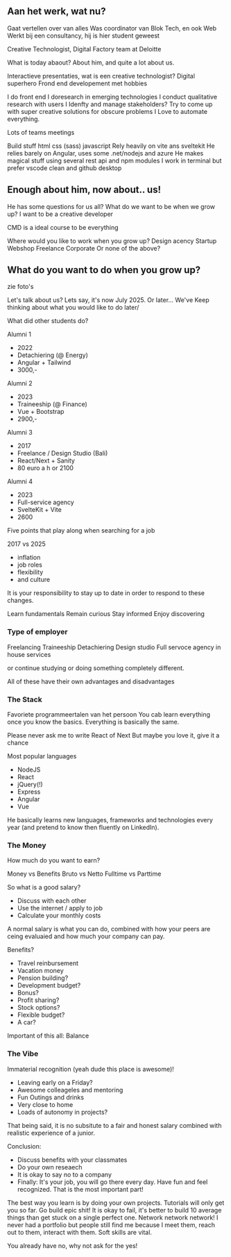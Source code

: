 ## Aan het werk, wat nu?
Gaat vertellen over van alles
Was coordinator van Blok Tech, en ook Web
Werkt bij een consultancy, hij is hier student geweest

Creative Technologist, Digital Factory team at Deloitte

What is today abaout?
About him, and quite a lot about us.

Interactieve presentaties, wat is een creative technologist? Digital superhero
Frond end developement met hobbies

I do front end
I doresearch in emerging technologies
I conduct qualitative research with users
I Idenfty and manage stakeholders?
Try to come up with super creative solutions for obscure problems
I Love to automate everything.

Lots of teams meetings

Build stuff html css (sass) javascript
Rely heavily on vite ans sveltekit
He relies barely on Angular, uses some .net/nodejs and azure
He makes magical stuff using several rest api and npm modules
I work in terminal but prefer vscode clean and github desktop


## Enough about him, now about.. us!
He has some questions for us all?
What do we want to be when we grow up? I want to be a creative developer

CMD is a ideal course to be everything

Where would you like to work when you grow up?
Design acency
Startup
Webshop
Freelance
Corporate
Or none of the above?

## What do you want to do when you grow up?
zie foto's


Let's talk about us?
Lets say, it's now July 2025. Or later... We've
Keep thinking about what you would like to do later/

What did other students do?

Alumni 1
- 2022
- Detachiering (@ Energy)
- Angular + Tailwind
- 3000,-

Alumni 2 
- 2023
- Traineeship (@ Finance)
- Vue + Bootstrap
- 2900,-

Alumni 3
- 2017
- Freelance / Design Studio (Bali)
- React/Next + Sanity
- 80 euro a h or 2100 

Alumni 4
- 2023
- Full-service agency
- SvelteKit + Vite
- 2600


Five points that play along when searching for a job

2017 vs 2025
- inflation
- job roles
- flexibility
- and culture

It is your responsibility to stay up to date in order to respond to these changes.

Learn fundamentals
Remain curious
Stay informed
Enjoy discovering


### Type of employer
Freelancing
Traineeship
Detachiering
Design studio
Full servoce agency
in house services

or continue studying or doing something completely different.

All of these have their own advantages and disadvantages


### The Stack
Favoriete programmeertalen van het persoon
You cab learn everything once you know the basics. Everything is basically the same.

Please never ask me to write React of Next
But maybe you love it, give it a chance

Most popular languages
- NodeJS
- React
- jQuery(!)
- Express
- Angular
- Vue

He basically learns new languages, frameworks and technologies every year (and pretend to know then fluently on LinkedIn).

### The Money
How much do you want to earn?

Money vs Benefits
Bruto vs Netto
Fulltime vs Parttime

So what is a good salary?
- Discuss with each other
- Use the internet / apply to job
- Calculate your monthly costs

A normal salary is what you can do, combined with how your peers are ceing evaluaied and how much your company can pay.


Benefits?
- Travel reinbursement
- Vacation money
- Pension building?
- Development budget?
- Bonus?
- Profit sharing?
- Stock options?
- Flexible budget?
- A car?

Important of this all: Balance

### The Vibe
Immaterial recognition
(yeah dude this place is awesome)!
- Leaving early on a Friday?
- Awesome colleageles and mentoring
- Fun Outings and drinks
- Very close to home
- Loads of autonomy in projects?

That being said, it is no subsitute to a fair and honest salary combined with realistic experience of a junior.

Conclusion:
- Discuss benefits with your classmates
- Do your own reseaech
- It is okay to say no to a company
- Finally: It's your job, you will go there every day. Have fun and feel recognized. That is the most important part!

The best way you learn is by doing your own projects. Tutorials will only get you so far. Go build epic shit!
It is okay to fail, it's better to build 10 average things than get stuck on a single perfect one.
Network network network! I never had a portfolio but people still find me because I meet them, reach out to them, interact with them. Soft skills are vital.

You already have no, why not ask for the yes!





